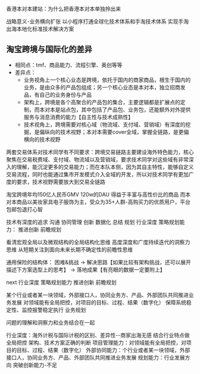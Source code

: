 香港本对本建站：为什么把香港本对本单独拎出来

战略意义-业务横向扩张
以小程序打通全球化技术体系和手淘技术体系
实现手淘出海本地化标准技术解决方案


## 淘宝跨境与国际化的差异
- 相同点：tmf、商品能力、流程引擎、奥创等等
- 差异点：
  - 业务视角上一个核心业态是跨境，依托于国内的商家商品，根生于国内的业务，是由众多的产品包组成；另一个核心业态是本对本，独立招商发品，有自己的业务身份与产品
  - 架构上，跨境是各个高聚合的产品包的集合，主要逻辑都是扩展点的定制，而本对本是站点包，其中包括了产品包、业务包，还能额外对外提供服务与消息消费的能力【自主性与技术成熟性】
  - 技术视角上，跨境需要对核心域（物流域、支付域、营销域）有深度的挖掘，是偏纵向的技术视野；本对本需要cover全域，掌握全链路，是更偏横向的技术视野
  
两套交易体系对技术同学有不同要求：跨境交易链路主要建设海外特色能力，核心聚焦在交易税费域、支付域、物流域以及营销域，要求技术同学对这些域有非常深入的理解，能沉淀更多的交易能力；而在本队本侧，因为其自主特性，能够自定义交易流程，同时也能通过集市开发模式介入全域的开发，所以对技术同学有更加广度的要求，技术视野需要放大到交易全链路


淘宝跨境年均150亿人民币GMV 120w的DAU 得益于丰富与高性价比的商品 而本对本商品以美妆家具电子服饰为主，受众为35+人群-高购买力的优质用户，平台包邮包退打心智


技术有深度的追求
沟通 协同管理
创新
数据化
总结 规划
行业深度 
策略规划能力：
推进创新 前瞻规划

看清宏观全局以及微观结构的全局结构化思维
高度深度和广度持续迭代的洞察力思维
从短期关注到面向未来长期不确定性的前瞻性思维

通用保险的结构体： 
困难&挑战 → 解决思路【如果比较有架构挑战，还可以展开描述下方案选型上的思考】 → 落地成果【有亮眼的数据一定要附上】

next
行业深度
策略规划能力
推进创新
前瞻规划

某个行业或者某一块领域，外部接口人，协同业务方、产品、外部团队共同推进业务发展
对领域能有全局把控，对项目的目标、过程、结果（数字化）
保障系统稳定性、监控报警稳定执行
业务规划

问题的理解和洞察力和业务结合在一起

行业深度：海外计税与国际计税的区别、差异性--商家出海无感 结合行业特点做全局把控 架构、技术方案正确的判断 
项目管理能力：对领域能有全局把控，对项目的目标、过程、结果（数字化）
外部协同能力：个行业或者某一块领域，外部接口人，协同业务方、产品、外部团队共同推进业务发展
规划能力：行业发展方向
突破创新能力-不足

